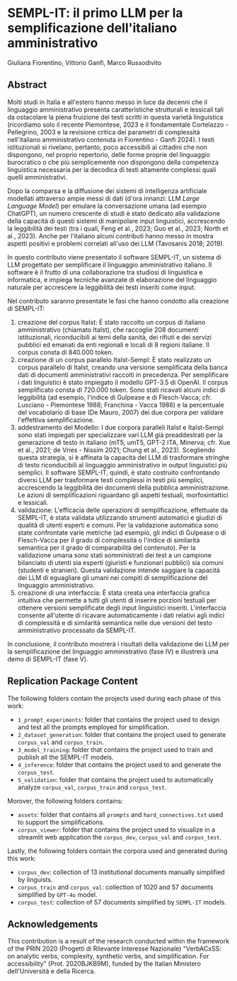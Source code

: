 # SEMPL-IT: il primo LLM per la semplificazione dell'italiano amministrativo
Giuliana Fiorentino, Vittorio Ganfi, Marco Russodivito


## Abstract
Molti studi in Italia e all'estero hanno messo in luce da decenni che il linguaggio amministrativo presenta caratteristiche strutturali e lessicali tali da ostacolare la piena fruizione dei testi scritti in questa varietà linguistica (ricordiamo solo il recente Piemontese, 2023 e il fondamentale Cortelazzo - Pellegrino, 2003 e la revisione critica dei parametri di complessità nell'italiano amministrativo contenuta in Fiorentino - Ganfi 2024). I testi istituzionali si rivelano, pertanto, poco accessibili ai cittadini che non dispongono, nel proprio repertorio, delle forme proprie del linguaggio burocratico o che più semplicemente non dispongono della competenza linguistica necessaria per la decodica di testi altamente complessi quali quelli amministrativi.

Dopo la comparsa e la diffusione dei sistemi di intelligenza artificiale modellati attraverso ampie messi di dati (d'ora innanzi: LLM *Large Language Model*) per emulare la conversazione umana (ad esempio ChatGPT), un numero crescente di studi è stato dedicato alla validazione della capacità di questi sistemi di manipolare input linguistici, accrescendo la leggibilità dei testi (tra i quali, Feng et al., 2023; Guo et al., 2023; North et al., 2023). Anche per l'italiano alcuni contributi hanno messo in mostra aspetti positivi e problemi correlati all'uso dei LLM (Tavosanis 2018; 2019).

In questo contributo viene presentato il software SEMPL-IT, un sistema di LLM progettato per semplificare il linguaggio amministrativo italiano. Il software è il frutto di una collaborazione tra studiosi di linguistica e informatica, e impiega tecniche avanzate di elaborazione del linguaggio naturale per accrescere la leggibilità dei testi inseriti come input.

Nel contributo saranno presentate le fasi che hanno condotto alla creazione di SEMPL-IT:
1. creazione del corpus ItaIst: È stato raccolto un corpus di italiano amministrativo (chiamato ItaIst), che raccoglie 208 documenti istituzionali, riconducibili ai temi della sanità, dei rifiuti e dei servizi pubblici ed emanati da enti regionali e locali di 8 regioni italiane. Il corpus consta di 840.000 token.
2. creazione di un corpus parallelo ItaIst-Sempl: È stato realizzato un corpus parallelo di ItaIst, creando una versione semplificata della banca dati di documenti amministrativi raccolti in precedenza. Per semplificare i dati linguistici è stato impiegato il modello GPT-3.5 di OpenAI. Il corpus semplificato consta di 720.000 token. Sono stati ricavati alcuni indici di leggibilità (ad esempio, l'indice di Gulpease e di Flesch-Vacca; cfr. Lusciano - Piemontese 1988; Franchina - Vacca 1986) e la percentuale del vocabolario di base (De Mauro, 2007) dei due corpora per validare l'effettiva semplificazione.
3. addestramento del Modello: I due corpora paralleli ItaIst e ItaIst-Sempl sono stati impiegati per specializzare vari LLM già preaddestrati per la generazione di testo in italiano (mT5, umT5, GPT-2 ITA, Minerva; cfr. Xue et al., 2021; de Vries - Nissim 2021; Chung et al., 2023). Scegliendo questa strategia, si è affinata la capacità del LLM di trasformare stringhe di testo riconducibili al linguaggio amministrativo in output linguistici più semplici. Il software SEMPL-IT, quindi, è stato costruito confrontando diversi LLM per trasformare testi complessi in testi più semplici, accrescendo la leggibilità dei documenti della pubblica amministrazione. Le azioni di semplificazioni riguardano gli aspetti testuali, morfosintattici e lessicali.
4. validazione: L'efficacia delle operazioni di semplificazione, effettuate da SEMPL-IT, è stata validata utilizzando strumenti automatici e giudizi di qualità di utenti esperti e comuni. Per la validazione automatica sono state confrontate varie metriche (ad esempio, gli indici di Gulpease o di Flesch-Vacca per il grado di complessità o l'indice di similarità semantica per il grado di comparabilità del contenuto). Per la validazione umana sono stati somministrati dei test a un campione bilanciato di utenti sia esperti (giuristi e funzionari pubblici) sia comuni (studenti e stranieri). Questa validazione intende saggiare la capacità dei LLM di eguagliare gli umani nei compiti di semplificazione del linguaggio amministrativo.
5. creazione di una interfaccia: È stata creata una interfaccia grafica intuitiva che permette a tutti gli utenti di inserire porzioni testuali per ottenere versioni semplificate degli input linguistici inseriti. L'interfaccia consente all'utente di ricavare automaticamente i dati relativi agli indici di complessità e di similarità semantica nelle due versioni del testo amministrativo processato da SEMPL-IT.

In conclusione, il contributo mostrerà i risultati della validazione dei LLM per la semplificazione del linguaggio amministrativo (fase IV) e illustrerà una demo di SEMPL-IT (fase V).


## Replication Package Content
The following folders contain the projects used during each phase of this work:
- `1_prompt_experiments`: folder that contains the project used to design and test all the prompts employed for simplification.
- `2_dataset_generation`: folder that contains the project used to generate `corpus_val` and `corpus_train`.
- `3_model_training`: folder that contains the project used to train and publish all the SEMPL-IT models.
- `4_inference`: folder that contains the project used to and generate the `corpus_test`.
- `5_validation`: folder that contains the project used to automatically analyze `corpus_val`, `corpus_train` and `corpus_test`.

Morover, the following folders contains:
- `assets`: folder that contains all `prompts` and `hard_connectives.txt` used to support the simplifications.
- `corpus_viewer`: folder that contains the project used to visualize in a streamlit web application the `corpus_dev`, `corpus_val` and `corpus_test`.

Lastly, the following folders contain the corpora used and generated during this work:
- `corpus_dev`: collection of 13 institutional documents manually simplified by linguists.
- `corpus_train` and `corpus_val`: collection of 1020 and 57 documents simplified by `GPT-4o` model.
- `corpus_test`: collection of 57 documents simplified by `SEMPL-IT` models.


## Acknowledgements
This contribution is a result of the research conducted within the framework of the PRIN 2020 (Progetti di Rilevante Interesse Nazionale) "VerbACxSS: on analytic verbs, complexity, synthetic verbs, and simplification. For accessibility" (Prot. 2020BJKB9M), funded by the Italian Ministero dell'Università e della Ricerca.